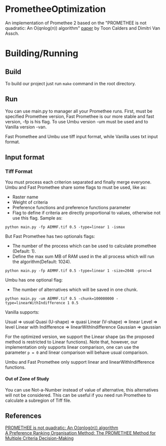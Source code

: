 # PrometheeOptimization

An implementation of Promethee 2 based on the "PROMETHEE is not quadratic: An O(qnlog(n)) algorithm" [paper](https://www.sciencedirect.com/science/article/pii/S0305048317303729) by Toon Calders and Dimitri Van Assch.

# Building/Running

## Build
To build our project just run ```make``` command in the root directory.

## Run
You can use main.py to manager all your Promethee runs. First, must be specified Promethee version, Fast Promethee is our more stable and fast version, -fp is his flag. To use Umbu version -um must be used and to Vanilla version -van.

Fast Promethee and Umbu use tiff input format, while Vanilla uses txt input format.  

## Input format

### Tiff Format
You must process each criterion separated and finally merge everyone.
Umbu and Fast Promethee share some flags to must be used, like as:
- Raster name
- Weight of criteria
- Preference functions and preference functions parameter
- Flag to define if criteria are directly proportional to values, otherwise not use this flag.
Sample as:
```
python main.py -fp AEMMF.tif 0.5 -type=linear 1 -ismax
```
But Fast Promethee has two optionals flags:
- The number of the process which can be used to calculate promethee (Default: 1).
- Define the max sum MB of RAM used in the all process which will run the algorithm(Default: 1024).

```
python main.py -fp AEMMF.tif 0.5 -type=linear 1 -size=2048 -proc=4
```

Umbu has one optional flag:
- The number of alternatives which will be saved in one chunk.
```
python main.py -um AEMMF.tif 0.5 -chunk=100000000 -type=linearWithIndifference 1 0.5
```

Vanilla supports:

Usual => usual
Quasi (U-shape) => quasi
Linear (V-shape) => linear
Level => level
Linear with Indifference => linearWithIndifference
Gaussian => gaussian

For the optimized version, we support the Linear shape (as the proposed method is restricted to Linear functions). Note that, however, our implementation only supports linear comparison, one can use the parameter `p = 0` and linear comparison will behave usual comparison.

Umbu and Fast Promethee only support linear and linearWithIndifference functions.

#### Out of Zone of Study

You can use Not-a-Number instead of value of alternative, this alternatives will not be considered. This can be useful if you need run Promethee to calculate a subregion of Tiff file.

## References

[PROMETHEE is not quadratic: An O(qnlog(n)) algorithm](https://www.sciencedirect.com/science/article/pii/S0305048317303729)<br>
[A Preference Ranking Organisation Method: The PROMETHEE Method for Multiple Criteria Decision-Making](https://www.jstor.org/stable/2631441)
